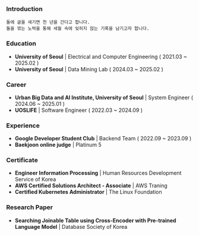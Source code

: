 ### Introduction

```
돌에 글을 새기면 천 년을 간다고 합니다.
돌을 깎는 노력을 통해 세월 속에 잊히지 않는 기록을 남기고자 합니다.
```

### Education

- **University of Seoul** | Electrical and Computer Engineering ( 2021.03 ~ 2025.02 )
- **University of Seoul** | Data Mining Lab ( 2024.03 ~ 2025.02 )

### Career

- **Urban Big Data and AI Institute, University of Seoul** | System Engineer ( 2024.06 ~ 2025.01 )
- **UOSLIFE** | Software Engineer ( 2022.03 ~ 2024.09 )

### Experience

- **Google Developer Student Club** | Backend Team ( 2022.09 ~ 2023.09 )
- **Baekjoon online judge** | Platinum 5

### Certificate

- **Engineer Information Processing** | Human Resources Development Service of Korea 
- **AWS Certified Solutions Architect - Associate** | AWS Traning
- **Certified Kubernetes Administrator** | The Linux Foundation

### Research Paper

- **Searching Joinable Table using Cross-Encoder with Pre-trained Language Model** | Database Society of Korea

